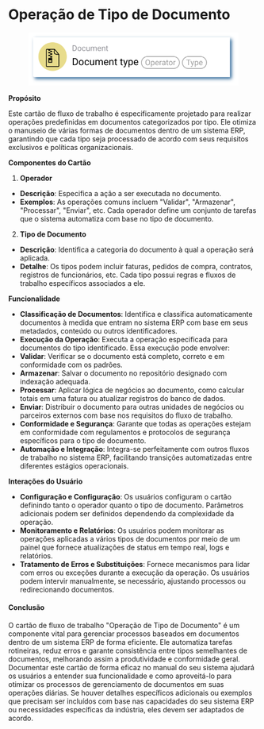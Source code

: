 # Operação de Tipo de Documento

<figure><img src="../../../.gitbook/assets/userlmn_5cc120c265b7a237929e829ce781b452.png" alt=""><figcaption></figcaption></figure>

**Propósito**

Este cartão de fluxo de trabalho é especificamente projetado para realizar operações predefinidas em documentos categorizados por tipo. Ele otimiza o manuseio de várias formas de documentos dentro de um sistema ERP, garantindo que cada tipo seja processado de acordo com seus requisitos exclusivos e políticas organizacionais.

**Componentes do Cartão**

1. **Operador**
* **Descrição**: Especifica a ação a ser executada no documento.
* **Exemplos**: As operações comuns incluem "Validar", "Armazenar", "Processar", "Enviar", etc. Cada operador define um conjunto de tarefas que o sistema automatiza com base no tipo de documento.
2. **Tipo de Documento**
* **Descrição**: Identifica a categoria do documento à qual a operação será aplicada.
* **Detalhe**: Os tipos podem incluir faturas, pedidos de compra, contratos, registros de funcionários, etc. Cada tipo possui regras e fluxos de trabalho específicos associados a ele.

**Funcionalidade**

* **Classificação de Documentos**: Identifica e classifica automaticamente documentos à medida que entram no sistema ERP com base em seus metadados, conteúdo ou outros identificadores.
* **Execução da Operação**: Executa a operação especificada para documentos do tipo identificado. Essa execução pode envolver:
* **Validar**: Verificar se o documento está completo, correto e em conformidade com os padrões.
* **Armazenar**: Salvar o documento no repositório designado com indexação adequada.
* **Processar**: Aplicar lógica de negócios ao documento, como calcular totais em uma fatura ou atualizar registros do banco de dados.
* **Enviar**: Distribuir o documento para outras unidades de negócios ou parceiros externos com base nos requisitos do fluxo de trabalho.
* **Conformidade e Segurança**: Garante que todas as operações estejam em conformidade com regulamentos e protocolos de segurança específicos para o tipo de documento.
* **Automação e Integração**: Integra-se perfeitamente com outros fluxos de trabalho no sistema ERP, facilitando transições automatizadas entre diferentes estágios operacionais.

**Interações do Usuário**

* **Configuração e Configuração**: Os usuários configuram o cartão definindo tanto o operador quanto o tipo de documento. Parâmetros adicionais podem ser definidos dependendo da complexidade da operação.
* **Monitoramento e Relatórios**: Os usuários podem monitorar as operações aplicadas a vários tipos de documentos por meio de um painel que fornece atualizações de status em tempo real, logs e relatórios.
* **Tratamento de Erros e Substituições**: Fornece mecanismos para lidar com erros ou exceções durante a execução da operação. Os usuários podem intervir manualmente, se necessário, ajustando processos ou redirecionando documentos.

#### Conclusão

O cartão de fluxo de trabalho "Operação de Tipo de Documento" é um componente vital para gerenciar processos baseados em documentos dentro de um sistema ERP de forma eficiente. Ele automatiza tarefas rotineiras, reduz erros e garante consistência entre tipos semelhantes de documentos, melhorando assim a produtividade e conformidade geral. Documentar este cartão de forma eficaz no manual do seu sistema ajudará os usuários a entender sua funcionalidade e como aproveitá-lo para otimizar os processos de gerenciamento de documentos em suas operações diárias. Se houver detalhes específicos adicionais ou exemplos que precisam ser incluídos com base nas capacidades do seu sistema ERP ou necessidades específicas da indústria, eles devem ser adaptados de acordo.
